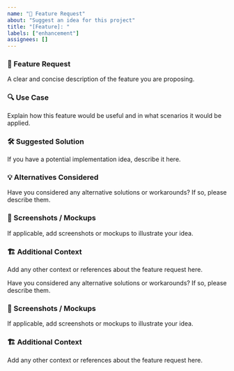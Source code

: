 ```yaml
---
name: "🚀 Feature Request"
about: "Suggest an idea for this project"
title: "[Feature]: "
labels: ["enhancement"]
assignees: []
---
```


### 🚀 Feature Request

A clear and concise description of the feature you are proposing.

### 🔍 Use Case

Explain how this feature would be useful and in what scenarios it would be applied.

### 🛠 Suggested Solution

If you have a potential implementation idea, describe it here.

### 💡 Alternatives Considered

Have you considered any alternative solutions or workarounds? If so, please describe them.

### 📸 Screenshots / Mockups

If applicable, add screenshots or mockups to illustrate your idea.

### 🏗 Additional Context

Add any other context or references about the feature request here.


Have you considered any alternative solutions or workarounds? If so, please describe them.

### 📸 Screenshots / Mockups

If applicable, add screenshots or mockups to illustrate your idea.

### 🏗 Additional Context

Add any other context or references about the feature request here.
